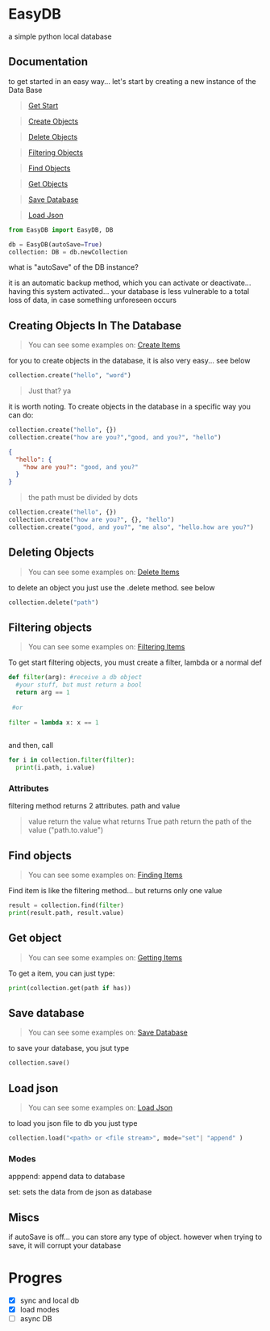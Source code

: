 # EasyDB
a simple python local database

## Documentation
to get started in an easy way... let's start by creating a new instance of the Data Base
> [Get Start](https://github.com/einaidev/EasyDB#documentation)

> [Create Objects](https://github.com/einaidev/EasyDB#creating-objects-in-the-database)

> [Delete Objects](https://github.com/einaidev/EasyDB#deleting-objects)

> [Filtering Objects](https://github.com/einaidev/EasyDB#filtering-objects)

> [Find Objects](https://github.com/einaidev/EasyDB#find-objects)

> [Get Objects](https://github.com/einaidev/EasyDB#get-object)

> [Save Database](https://github.com/einaidev/EasyDB#save-database)

> [Load Json](https://github.com/einaidev/EasyDB#load-json)

```py
from EasyDB import EasyDB, DB

db = EasyDB(autoSave=True)
collection: DB = db.newCollection
```

what is "autoSave" of the DB instance?

it is an automatic backup method, which you can activate or deactivate... having this system activated... your database is less vulnerable to a total loss
of data, in case something unforeseen occurs

## Creating Objects In The Database
> You can see some examples on: [Create Items](https://github.com/einaidev/EasyDB/blob/main/examples/createItem.py)

for you to create objects in the database, it is also very easy... see below
```py
collection.create("hello", "word")
```
>Just that? ya

it is worth noting. To create objects in the database in a specific way you can do:

```py
collection.create("hello", {})
collection.create("how are you?","good, and you?", "hello")
```
```json
{
  "hello": {
    "how are you?": "good, and you?"
  }
}
```
> the path must be divided by dots

```py
collection.create("hello", {})
collection.create("how are you?", {}, "hello")
collection.create("good, and you?", "me also", "hello.how are you?")
```
## Deleting Objects
> You can see some examples on: [Delete Items](https://github.com/einaidev/EasyDB/blob/main/examples/deleteItem.py)

to delete an object you just use the .delete method. see below
```py
collection.delete("path")
```
## Filtering objects
> You can see some examples on: [Filtering Items](https://github.com/einaidev/EasyDB/blob/main/examples/filterItem.py)

To get start filtering objects, you must create a filter, lambda or a normal def
```py
def filter(arg): #receive a db object
  #your stuff, but must return a bool
  return arg == 1
  
 #or
 
filter = lambda x: x == 1
 
```
 and then, call 
```py
for i in collection.filter(filter):
  print(i.path, i.value)
```
### Attributes
filtering method returns 2 attributes. path and value
> value return the value what returns True
> path return the path of the value ("path.to.value")

## Find objects
> You can see some examples on: [Finding Items](https://github.com/einaidev/EasyDB/blob/main/examples/findItem.py)

Find item is like the filtering method... but returns only one value

```py
result = collection.find(filter)
print(result.path, result.value)
```

## Get object
> You can see some examples on: [Getting Items](https://github.com/einaidev/EasyDB/blob/main/examples/getItem.py)

To get a item, you can just type:
```py
print(collection.get(path if has))
```

## Save database
> You can see some examples on: [Save Database](https://github.com/einaidev/EasyDB/blob/main/examples/saveDatabase.py)

to save your database, you jsut type
```py
collection.save()
```

## Load json
> You can see some examples on: [Load Json](https://github.com/einaidev/EasyDB/blob/main/examples/loadJson.py)

to load you json file to db you just type
```py
collection.load("<path> or <file stream>", mode="set"| "append" )
```
### Modes
apppend: append data to database

set: sets the data from de json as database 

## Miscs
if autoSave is off... you can store any type of object.
however when trying to save, it will corrupt your database

# Progres
- [x] sync and local db
- [x] load modes
- [ ] async DB